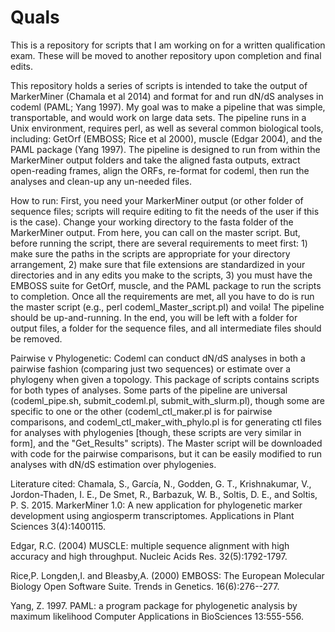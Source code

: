 # Quals
This is a repository for scripts that I am working on for a written qualification exam. These will be moved to another 
repository upon completion and final edits.

  This repository holds a series of scripts is intended to take the output of MarkerMiner (Chamala et al 2014) and format for 
and run dN/dS analyses in codeml (PAML; Yang 1997). My goal was to make a pipeline that was simple, transportable, and would 
work on large data sets. The pipeline runs in a Unix environment, requires perl, as well as several common biological tools, 
including: GetOrf (EMBOSS; Rice et al 2000), muscle (Edgar 2004), and the PAML package (Yang 1997). The pipeline is designed to
run from within the MarkerMiner output folders and take the aligned fasta outputs, extract open-reading frames, align the ORFs,
re-format for codeml, then run the analyses and clean-up any un-needed files.

How to run:
  First, you need your MarkerMiner output (or other folder of sequence files; scripts will require editing to fit the needs of 
the user if this is the case). Change your working directory to the fasta folder of the MarkerMiner output. From here, you can 
call on the master script. But, before running the script, there are several requirements to meet first: 1) make sure the paths
in the scripts are appropriate for your directory arrangement, 2) make sure that file extensions are standardized in your 
directories and in any edits you make to the scripts, 3) you must have the EMBOSS suite for GetOrf, muscle, and the PAML 
package to run the scripts to completion. Once all the requirements are met, all you have to do is run the master script (e.g.,
perl codeml_Master_script.pl) and voila! The pipeline should be up-and-running. In the end, you will be left with a folder for 
output files, a folder for the sequence files, and all intermediate files should be removed.

Pairwise v Phylogenetic:
  Codeml can conduct dN/dS analyses in both a pairwise fashion (comparing just two sequences) or estimate over a phylogeny when
given a topology. This package of scripts contains scripts for both types of analyses. Some parts of the pipeline are universal
(codeml_pipe.sh, submit_codeml.pl, submit_with_slurm.pl), though some are specific to one or the other (codeml_ctl_maker.pl is
for pairwise comparisons, and codeml_ctl_maker_with_phylo.pl is for generating ctl files for analyses with phylogenies [though,
these scripts are very similar in form], and the "Get_Results" scripts). The Master script will be downloaded with code for
the pairwise comparisons, but it can be easily modified to run analyses with dN/dS estimation over phylogenies.   

Literature cited:
Chamala, S., García, N., Godden, G. T., Krishnakumar, V., Jordon-Thaden, I. E., De Smet, R., Barbazuk, W. B., Soltis, D. E., 
  and Soltis, P. S. 2015. MarkerMiner 1.0: A new application for phylogenetic marker development using angiosperm 
  transcriptomes. Applications in Plant Sciences 3(4):1400115.

Edgar, R.C. (2004) MUSCLE: multiple sequence alignment with high accuracy and high throughput.
  Nucleic Acids Res. 32(5):1792-1797. 
  
Rice,P. Longden,I. and Bleasby,A. (2000) EMBOSS: The European Molecular Biology Open Software Suite. Trends in Genetics. 
  16(6):276--277.

Yang, Z. 1997. PAML: a program package for phylogenetic analysis by maximum likelihood
  Computer Applications in BioSciences 13:555-556.
